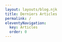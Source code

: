 ```yaml
---
layout: layouts/blog.njk
title: Derniers Articles
permalink: /
eleventyNavigation:
  key: Articles
  order: 0
---
```

